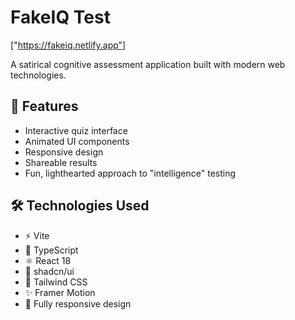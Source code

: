 # FakeIQ Test

["https://fakeiq.netlify.app"]

A satirical cognitive assessment application built with modern web technologies.

## 🚀 Features

- Interactive quiz interface
- Animated UI components
- Responsive design
- Shareable results
- Fun, lighthearted approach to "intelligence" testing

## 🛠️ Technologies Used

- ⚡ Vite
- 🦾 TypeScript
- ⚛️ React 18
- 🎨 shadcn/ui
- 🎨 Tailwind CSS
- ✨ Framer Motion
- 📱 Fully responsive design
